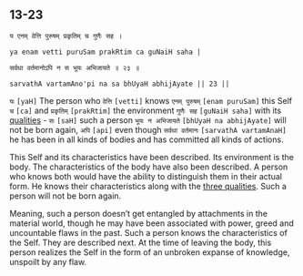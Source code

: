## 13-23


```shloka-sa
य एनम् वेत्ति पुरुषम् प्रकृतिम् च गुणैः सह ।
```
```shloka-sa-hk
ya enam vetti puruSam prakRtim ca guNaiH saha |
```
```shloka-sa
सर्वथा वर्तमानोऽपि न स भूयः अभिजायते ॥ २३ ॥
```
```shloka-sa-hk
sarvathA vartamAno'pi na sa bhUyaH abhijAyate || 23 ||
```

`यः` `[yaH]` The person who `वेत्ति` `[vetti]` knows `एनम् पुरुषम्` `[enam puruSam]` this Self `च` `[ca]` and `प्रकृतिम्` `[prakRtim]` the environment `गुणैः सह` `[guNaiH saha]` with its [qualities](satva_rajas_tamas) - `सः` `[saH]` such a person `भूयः न अभिजायते` `[bhUyaH na abhijAyate]` will not be born again, `अपि` `[api]` even though `सर्वथा वर्तमानः` `[sarvathA vartamAnaH]` he has been in all kinds of bodies and has committed all kinds of actions.

This Self and its characteristics have been described. Its environment is the body. The characteristics of the body have also been described. 
A person who knows both would have the ability to distinguish them in their actual form. He knows their characteristics along with the [three qualities](satva_rajas_tamas). Such a person will not be born again. 



Meaning, such a person doesn’t get entangled by attachments in the material world, though he may have been associated with power, greed and uncountable flaws in the past. 
Such a person knows the characteristics of the Self. They are described next.
At the time of leaving the body, this person realizes the Self in the form of an unbroken expanse of knowledge, unspoilt by any flaw.

